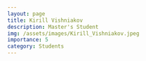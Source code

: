 ```yaml
---
layout: page
title: Kirill Vishniakov
description: Master's Student
img: /assets/images/Kirill_Vishniakov.jpeg
importance: 5
category: Students
---
```

